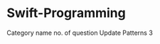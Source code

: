 # Swift-Programming

Category name                    no. of question
Update Patterns                       3

